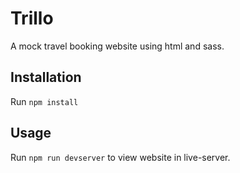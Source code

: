 # Trillo

A mock travel booking website using html and sass.

## Installation

Run `npm install`

## Usage

Run `npm run devserver` to view website in live-server.
